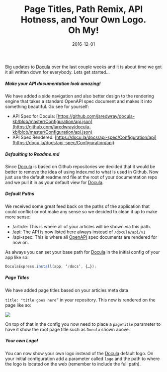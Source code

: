 ﻿---
title: 'Page Titles, Path Remix, API Hotness, and Your Own Logo. Oh My!'
tags:
- Open Source
- Docula
date: 2016-12-01
featured_image: 'page-titles-path-remix-api-hotness-and-your-own-logo-oh-my-1.png'
---

Big updates to [Docula](https://docu.la/) over the last couple weeks and it is about time we got it all written down for everybody. Lets get started…

##### Make your API documentation look amazing!

We have added a side navigation and also better design to the rendering engine that takes a standard OpenAPI spec document and makes it into something beautiful. Go see for yourself:

- API Spec for Docula: [https://github.com/jaredwray/docula-kb/blob/master/Configuration/api.json](https://github.com/jaredwray/docula-kb/blob/master/Configuration/api.json)
- API Spec Rendered: [https://docu.la/docs/api-spec/Configuration/api](https://docu.la/docs/api-spec/Configuration/api)

##### Defaulting to Readme.md

Since [Docula](https://docu.la/) is based on Github repositories we decided that it would be better to remove the idea of using index.md to what is used in Github. Now just use the default readme.md file at the root of your documentation repo and we pull it in as your default view for [Docula](https://docu.la/).

##### Default Paths

We received some great feed back on the paths of the application that could conflict or not make any sense so we decided to clean it up to make more sense:

- /article: This is where all of your articles will be shown via this path.
- /api: The API is now listed here always instead of `/docula/api/v1`
- /api-spec: This is where all [OpenAPI](http://www.openapis.org/) spec documents are rendered for now on.

As always you can set your base path for [Docula](https://docu.la/) in the initial config of your app like so:

```javascript
DoculaExpress.install(app, ‘/docs’, {…});
```

##### Page Titles

We have added page titles based on your articles meta data 

```title: "title goes here”``` in your repository. This now is rendered on the page like so:

![](images/page-titles-path-remix-api-hotness-and-your-own-logo-oh-my.png)

On top of that in the config you now need to place a `pageTitle` parameter to have it show the root page title such as `Docula` shown above.

##### Your own Logo!

You can now show your own logo instead of the [Docula](https://docu.la/) default logo. On your initial configuration add a parameter called `logo` and the path to where the logo is located on the web (remember to include the full path).
